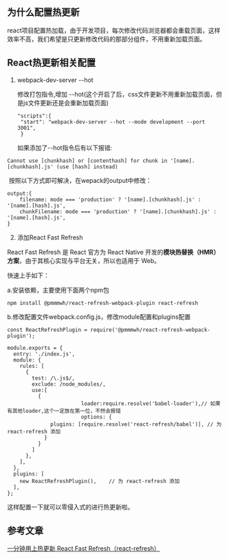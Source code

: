 ## 为什么配置热更新

react项目配置热加载，由于开发项目，每次修改代码浏览器都会重载页面，这样效率不高，我们希望是只更新修改代码的那部分组件，不用重新加载页面。

## React热更新相关配置

1. webpack-dev-server --hot

   修改打包指令,增加 --hot(这个开启了后，css文件更新不用重新加载页面，但是js文件更新还是会重新加载页面)

   

   ```
   "scripts":{
   	"start": "webpack-dev-server --hot --mode development --port 3001",
    }
   
   ```

   如果添加了--hot指令后有以下报错:


  ```
  Cannot use [chunkhash] or [contenthash] for chunk in '[name].[chunkhash].js' (use [hash] instead)
  ```

​	按照以下方式即可解决，在wepack的output中修改：

```
output:{
	filename: mode === 'production' ? '[name].[chunkhash].js' : '[name].[hash].js',
	chunkFilename: mode === 'production' ? '[name].[chunkhash].js' : '[name].[hash].js',
}
```

2. 添加React Fast Refresh

React Fast Refresh 是 React 官方为 React Native 开发的**模块热替换（HMR）方案**，由于其核心实现与平台无关，所以也适用于 Web。

快速上手如下：

a.安装依赖，主要使用下面两个npm包

```
npm install @pmmmwh/react-refresh-webpack-plugin react-refresh
```

b.修改配置文件webpack.config.js，修改module配置和plugins配置

```
const ReactRefreshPlugin = require('@pmmmwh/react-refresh-webpack-plugin');

module.exports = {
  entry: './index.js',
  module: {
    rules: [
      {
        test: /\.js$/,
        exclude: /node_modules/,
        use:[
          {
						loader:require.resolve('babel-loader'),// 如果有其他loader,这个一定放在第一位，不然会报错
						options: {
              plugins: [require.resolve('react-refresh/babel')], // 为 react-refresh 添加
            }
          }
        ]
      },
    ],
  },
  plugins: [
    new ReactRefreshPlugin(),    // 为 react-refresh 添加
  ],
};

```

这样配置一下就可以零侵入式的进行热更新啦。

## 参考文章

 [一分钟用上热更新 React Fast Refresh（react-refresh）](https://segmentfault.com/a/1190000023534941)

